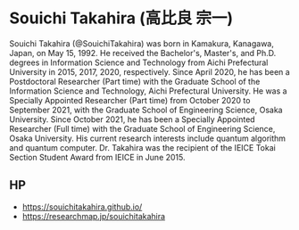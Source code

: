 # Souichi Takahira (高比良 宗一)
Souichi Takahira (@SouichiTakahira) was born in Kamakura, Kanagawa, Japan, on May 15, 1992. 
He received the Bachelor's, Master's, and Ph.D. degrees in Information Science and Technology from Aichi Prefectural University in 2015, 2017, 2020, respectively.
Since April 2020, he has been a Postdoctoral Researcher (Part time) with the Graduate School of the Information Science and Technology, Aichi Prefectural University. He was a Specially Appointed Researcher (Part time) from October 2020 to September 2021, with the Graduate School of Engineering Science, Osaka University. Since October 2021, he has been a Specially Appointed Researcher (Full time) with the Graduate School of Engineering Science, Osaka University. His current research interests include quantum algorithm and quantum computer. Dr. Takahira was the recipient of the IEICE Tokai Section Student Award from IEICE in June 2015. 

## HP
- https://souichitakahira.github.io/
- https://researchmap.jp/souichitakahira


<!---
SouichiTakahira/SouichiTakahira is a ✨ special ✨ repository because its `README.md` (this file) appears on your GitHub profile.
You can click the Preview link to take a look at your changes.
--->

